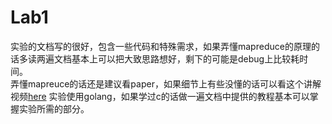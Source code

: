 # Lab1
实验的文档写的很好，包含一些代码和特殊需求，如果弄懂mapreduce的原理的话多读两遍文档基本上可以把大致思路想好，剩下的可能是debug上比较耗时间。\
弄懂mapreuce的话还是建议看paper，如果细节上有些没懂的话可以看这个讲解视频[here](https://www.bilibili.com/video/BV1Vb411m7go/?spm_id_from=333.880.my_history.page.click&vd_source=6843e8130f0ab21fead4e499615c57cb)
实验使用golang，如果学过c的话做一遍文档中提供的教程基本可以掌握实验所需的部分。

